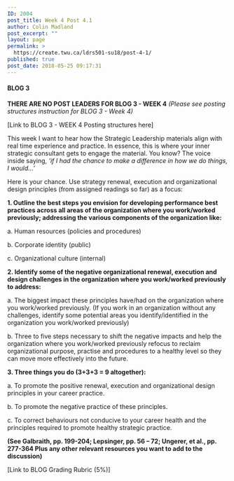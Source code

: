 ```yaml
---
ID: 2004
post_title: Week 4 Post 4.1
author: Colin Madland
post_excerpt: ""
layout: page
permalink: >
  https://create.twu.ca/ldrs501-su18/post-4-1/
published: true
post_date: 2018-05-25 09:17:31
---
```

<h4>BLOG 3</h4>

<strong>THERE ARE NO POST LEADERS FOR BLOG 3 - WEEK 4</strong>
<em>(Please see posting structures instruction for BLOG 3 - Week 4)</em>

[Link to BLOG 3 - WEEK 4 Posting structures here]

This week I want to hear how the Strategic Leadership materials align with real time experience and practice. In essence, this is where your inner strategic consultant gets to engage the material. You know? The voice inside saying, <em>‘if I had the chance to make a difference in how we do things, I would…’</em>

Here is your chance.
Use strategy renewal, execution and organizational design principles (from assigned readings so far) as a focus:

<strong>1. Outline the best steps you envision for developing performance best practices across all areas of the organization where you work/worked previously; addressing the various components of the organization like:</strong>

a. Human resources (policies and procedures)

b. Corporate identity (public)

c. Organizational culture (internal)

<strong>2. Identify some of the negative organizational renewal, execution and design challenges in the organization where you work/worked previously to address:</strong>

a. The biggest impact these principles have/had on the organization where you work/worked previously. (If you work in an organization without any challenges, identify some potential areas you identify/identified in the organization you work/worked previously)

b. Three to five steps necessary to shift the negative impacts and help the organization where you work/worked previously refocus to reclaim organizational purpose, practise and procedures to a healthy level so they can move more effectively into the future.

<strong>3. Three things you do (3+3+3 = 9 altogether):</strong>

a. To promote the positive renewal, execution and organizational design principles in your career practice.

b. To promote the negative practice of these principles.

c. To correct behaviours not conducive to your career health and the principles required to promote healthy strategic practice.

<strong>(See Galbraith, pp. 199-204; Lepsinger, pp. 56 – 72; Ungerer, et al., pp. 277-364 Plus any other relevant resources you want to add to the discussion)</strong>

[Link to BLOG Grading Rubric (5%)]

&nbsp;